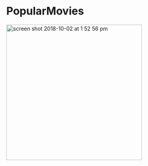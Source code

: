 # PopularMovies
<img width="359" alt="screen shot 2018-10-02 at 1 52 56 pm" src="https://user-images.githubusercontent.com/25854219/46367240-11e70600-c64b-11e8-81a7-8a0439d112d4.png">
